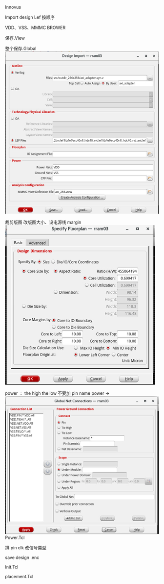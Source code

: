 Innovus

Import design Lef 按顺序

VDD、VSS、MMMC BROWER

保存.View

整个保存.Global
![](https://raw.githubusercontent.com/acdefg/cdn/main/obsidian/20230920145143.png)


裁剪版图
改版图大小、设电源线 margin
![](https://raw.githubusercontent.com/acdefg/cdn/main/obsidian/20230920145211.png)

power ：
the high the low 不要加 pin name
power ->
![](https://raw.githubusercontent.com/acdefg/cdn/main/obsidian/20230920145551.png)
Power.Tcl

排 pin
clk 改信号类型

save design  .enc

Init.Tcl

placement.Tcl



